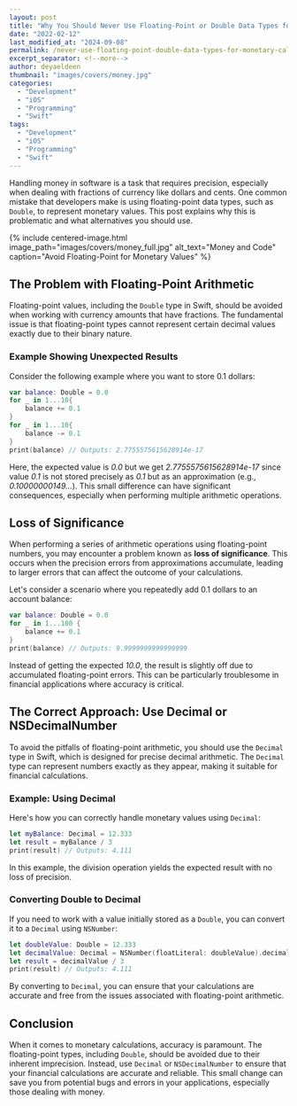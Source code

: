 ```yaml
---
layout: post
title: "Why You Should Never Use Floating-Point or Double Data Types for Money Calculations!"
date: "2022-02-12"
last_modified_at: "2024-09-08"
permalink: /never-use-floating-point-double-data-types-for-monetary-calculations/
excerpt_separator: <!--more-->
author: deyaeldeen
thumbnail: "images/covers/money.jpg"
categories: 
  - "Development"
  - "iOS"
  - "Programming"
  - "Swift"
tags: 
  - "Development"
  - "iOS"
  - "Programming"
  - "Swift"
---
```


Handling money in software is a task that requires precision, especially when dealing with fractions of currency like dollars and cents. One common mistake that developers make is using floating-point data types, such as `Double`, to represent monetary values. This post explains why this is problematic and what alternatives you should use.

<!--more-->

{% include centered-image.html image_path="images/covers/money_full.jpg" alt_text="Money and Code" caption="Avoid Floating-Point for Monetary Values" %}

## The Problem with Floating-Point Arithmetic

Floating-point values, including the `Double` type in Swift, should be avoided when working with currency amounts that have fractions. The fundamental issue is that floating-point types cannot represent certain decimal values exactly due to their binary nature.

### Example Showing Unexpected Results

Consider the following example where you want to store 0.1 dollars:

```swift
var balance: Double = 0.0
for _ in 1...10{
    balance += 0.1
}
for _ in 1...10{
    balance -= 0.1
}
print(balance) // Outputs: 2.7755575615628914e-17
```

Here, the expected value is *0.0* but we get *2.7755575615628914e-17* since value *0.1* is not stored precisely as *0.1* but as an approximation (e.g., *0.10000000149...*). This small difference can have significant consequences, especially when performing multiple arithmetic operations.

## Loss of Significance

When performing a series of arithmetic operations using floating-point numbers, you may encounter a problem known as **loss of significance**. This occurs when the precision errors from approximations accumulate, leading to larger errors that can affect the outcome of your calculations.

Let's consider a scenario where you repeatedly add 0.1 dollars to an account balance:

```swift
var balance: Double = 0.0
for _ in 1...100 {
    balance += 0.1
}
print(balance) // Outputs: 9.9999999999999999
```

Instead of getting the expected *10.0*, the result is slightly off due to accumulated floating-point errors. This can be particularly troublesome in financial applications where accuracy is critical.

## The Correct Approach: Use Decimal or NSDecimalNumber

To avoid the pitfalls of floating-point arithmetic, you should use the `Decimal` type in Swift, which is designed for precise decimal arithmetic. The `Decimal` type can represent numbers exactly as they appear, making it suitable for financial calculations.

### Example: Using Decimal

Here's how you can correctly handle monetary values using `Decimal`:

```swift
let myBalance: Decimal = 12.333
let result = myBalance / 3
print(result) // Outputs: 4.111
```

In this example, the division operation yields the expected result with no loss of precision.

### Converting Double to Decimal

If you need to work with a value initially stored as a `Double`, you can convert it to a `Decimal` using `NSNumber`:

```swift
let doubleValue: Double = 12.333
let decimalValue: Decimal = NSNumber(floatLiteral: doubleValue).decimalValue
let result = decimalValue / 3
print(result) // Outputs: 4.111
```

By converting to `Decimal`, you can ensure that your calculations are accurate and free from the issues associated with floating-point arithmetic.

## Conclusion

When it comes to monetary calculations, accuracy is paramount. The floating-point types, including `Double`, should be avoided due to their inherent imprecision. Instead, use `Decimal` or `NSDecimalNumber` to ensure that your financial calculations are accurate and reliable. This small change can save you from potential bugs and errors in your applications, especially those dealing with money.

